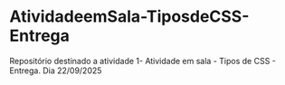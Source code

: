 # AtividadeemSala-TiposdeCSS-Entrega
Repositório destinado a atividade 1- Atividade em sala - Tipos de CSS - Entrega. Dia 22/09/2025
